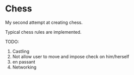 Chess
=====

My second attempt at creating chess.

Typical chess rules are implemented.

TODO:

1. Castling
2. Not allow user to move and impose check on him/herself
3. en passant
4. Networking
